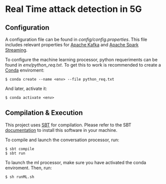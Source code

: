 # Real Time attack detection  in 5G


## Configuration
A configuration file can be found in *config/config.properties*. This file includes relevant properties for
[Apache Kafka](https://kafka.apache.org/) and [Apache Spark Streaming](https://spark.apache.org/streaming/).

To configure the machine learning processor, python requeriments can be found in *env/python_req.txt*.
To get this to work is recommended to create a [Conda](https://docs.conda.io/en/latest/) enviroment:
```
$ conda create --name <env> --file python_req.txt
```
And later, activate it:
```
$ conda activate <env>
```  

## Compilation & Execution
This project uses [SBT](https://www.scala-sbt.org/) for compilation. Please refer to the SBT [documentation](https://www.scala-sbt.org/1.x/docs/)
 to install this software in your machine.
 
 To compile and launch the conversation processor, run:
```
$ sbt compile
$ sbt run
```

To launch the ml processor, make sure you have activated the conda enviroment. Then, run:
```
$ sh runML.sh
```
